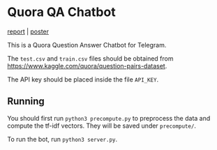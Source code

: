 # Quora QA Chatbot

[report](https://github.com/sikfeng/quora-qa-chatbot/blob/master/Quora-Question-Answering-Chatbot-report.pdf) | [poster](https://github.com/sikfeng/quora-qa-chatbot/blob/master/Quora-Question-Answering-Chatbot-poster.pdf)

This is a Quora Question Answer Chatbot for Telegram.

The `test.csv` and `train.csv` files should be obtained from https://www.kaggle.com/quora/question-pairs-dataset.

The API key should be placed inside the file `API_KEY`.

## Running

You should first run `python3 precompute.py` to preprocess the data and compute the tf-idf vectors. They will be saved under `precompute/`.

To run the bot, run `python3 server.py`.
